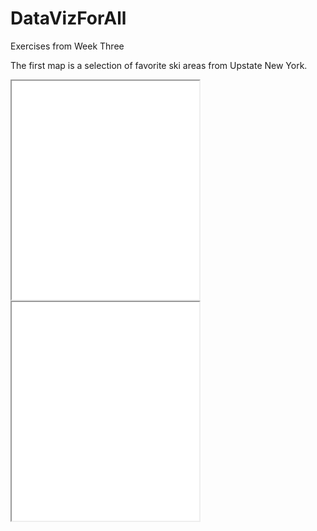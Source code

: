 # DataVizForAll

<p> Exercises from Week Three</p>
<p> The first map is a selection of favorite ski areas from Upstate New York.</p>
 <iframe src=”https://drdataviz.github.io/leaflet-map-simple/” width=”90%” height=350></iframe>
<iframe src=”https://drdataviz.github.io/highcharts-scatter-csv/” width=”90%” height=350></iframe>
